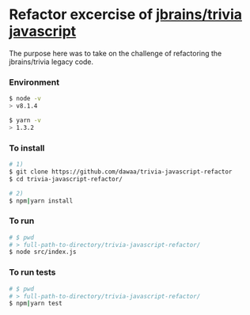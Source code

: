 Refactor excercise of [jbrains/trivia javascript](https://github.com/jbrains/trivia/tree/master/javascript)
==============================

The purpose here was to take on the challenge of refactoring the jbrains/trivia legacy code.

### Environment
```bash
$ node -v
> v8.1.4

$ yarn -v
> 1.3.2
```

### To install
```bash
# 1)
$ git clone https://github.com/dawaa/trivia-javascript-refactor
$ cd trivia-javascript-refactor/

# 2)
$ npm|yarn install
```

### To run
```bash
# $ pwd
# > full-path-to-directory/trivia-javascript-refactor/
$ node src/index.js
```

### To run tests
```bash
# $ pwd
# > full-path-to-directory/trivia-javascript-refactor/
$ npm|yarn test
```
